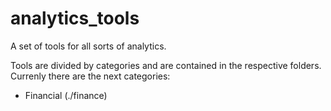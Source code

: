 # analytics_tools
A set of tools for all sorts of analytics.

Tools are divided by categories and are contained in the respective folders. Currenly there are the next categories:
- Financial (./finance)
